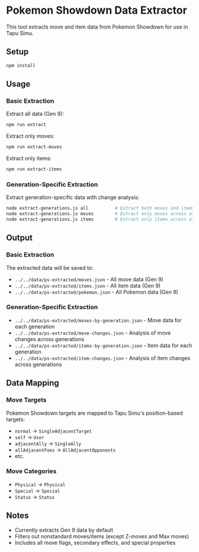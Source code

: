 # Pokemon Showdown Data Extractor

This tool extracts move and item data from Pokemon Showdown for use in Tapu Simu.

## Setup

```bash
npm install
```

## Usage

### Basic Extraction

Extract all data (Gen 9):
```bash
npm run extract
```

Extract only moves:
```bash
npm run extract-moves
```

Extract only items:
```bash
npm run extract-items
```

### Generation-Specific Extraction

Extract generation-specific data with change analysis:
```bash
node extract-generations.js all          # Extract both moves and items across all generations
node extract-generations.js moves        # Extract only moves across all generations
node extract-generations.js items        # Extract only items across all generations
```

## Output

### Basic Extraction
The extracted data will be saved to:
- `../../data/ps-extracted/moves.json` - All move data (Gen 9)
- `../../data/ps-extracted/items.json` - All item data (Gen 9)
- `../../data/ps-extracted/pokemon.json` - All Pokemon data (Gen 9)

### Generation-Specific Extraction
- `../../data/ps-extracted/moves-by-generation.json` - Move data for each generation
- `../../data/ps-extracted/move-changes.json` - Analysis of move changes across generations
- `../../data/ps-extracted/items-by-generation.json` - Item data for each generation
- `../../data/ps-extracted/item-changes.json` - Analysis of item changes across generations

## Data Mapping

### Move Targets
Pokemon Showdown targets are mapped to Tapu Simu's position-based targets:
- `normal` → `SingleAdjacentTarget`
- `self` → `User`
- `adjacentAlly` → `SingleAlly`
- `allAdjacentFoes` → `AllAdjacentOpponents`
- etc.

### Move Categories
- `Physical` → `Physical`
- `Special` → `Special`
- `Status` → `Status`

## Notes

- Currently extracts Gen 9 data by default
- Filters out nonstandard moves/items (except Z-moves and Max moves)
- Includes all move flags, secondary effects, and special properties